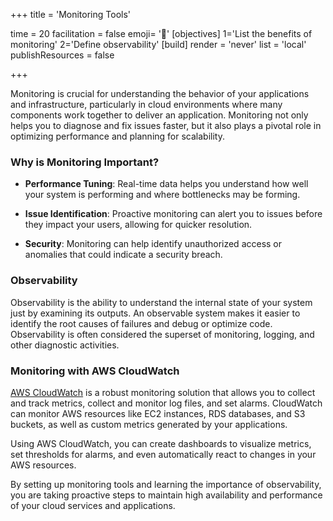 +++
title = 'Monitoring Tools'

time = 20
facilitation = false
emoji= '🧩'
[objectives]
    1='List the benefits of monitoring'
    2='Define observability'
[build]
  render = 'never'
  list = 'local'
  publishResources = false

+++

Monitoring is crucial for understanding the behavior of your applications and infrastructure, particularly in cloud environments where many components work together to deliver an application. Monitoring not only helps you to diagnose and fix issues faster, but it also plays a pivotal role in optimizing performance and planning for scalability.

### Why is Monitoring Important?

- **Performance Tuning**: Real-time data helps you understand how well your system is performing and where bottlenecks may be forming.

- **Issue Identification**: Proactive monitoring can alert you to issues before they impact your users, allowing for quicker resolution.

- **Security**: Monitoring can help identify unauthorized access or anomalies that could indicate a security breach.

### Observability

Observability is the ability to understand the internal state of your system just by examining its outputs. An observable system makes it easier to identify the root causes of failures and debug or optimize code. Observability is often considered the superset of monitoring, logging, and other diagnostic activities.

### Monitoring with AWS CloudWatch

[AWS CloudWatch](https://aws.amazon.com/cloudwatch/) is a robust monitoring solution that allows you to collect and track metrics, collect and monitor log files, and set alarms. CloudWatch can monitor AWS resources like EC2 instances, RDS databases, and S3 buckets, as well as custom metrics generated by your applications.

Using AWS CloudWatch, you can create dashboards to visualize metrics, set thresholds for alarms, and even automatically react to changes in your AWS resources.

By setting up monitoring tools and learning the importance of observability, you are taking proactive steps to maintain high availability and performance of your cloud services and applications.
